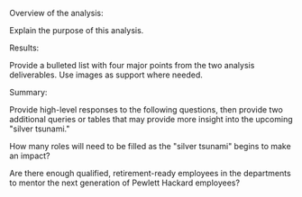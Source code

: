 Overview of the analysis:

Explain the purpose of this analysis.



Results:

Provide a bulleted list with four major points from the two analysis deliverables. Use images as support where needed.



Summary:

Provide high-level responses to the following questions, then provide two additional queries or tables that may provide more insight into the upcoming "silver tsunami."

How many roles will need to be filled as the "silver tsunami" begins to make an impact?


Are there enough qualified, retirement-ready employees in the departments to mentor the next generation of Pewlett Hackard employees?
